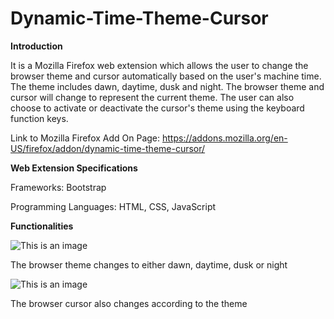 # Dynamic-Time-Theme-Cursor
**Introduction**

It is a Mozilla Firefox web extension which allows the user to change the browser theme and cursor automatically based on the user&#39;s machine time. The theme includes dawn, daytime, dusk and night. The browser theme and cursor will change to represent the current theme. The user can also choose to activate or deactivate the cursor&#39;s theme using the keyboard function keys.

Link to Mozilla Firefox Add On Page: https://addons.mozilla.org/en-US/firefox/addon/dynamic-time-theme-cursor/

**Web Extension Specifications**

Frameworks: Bootstrap

Programming Languages: HTML, CSS, JavaScript

**Functionalities**

![This is an image](https://i.imgur.com/BJENPoX.png)

The browser theme changes to either dawn, daytime, dusk or night

![This is an image](https://i.imgur.com/Rfmtf1w.png)

The browser cursor also changes according to the theme
